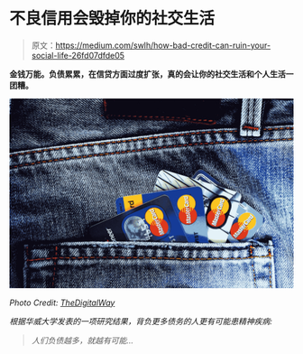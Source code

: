 # 不良信用会毁掉你的社交生活

> 原文：<https://medium.com/swlh/how-bad-credit-can-ruin-your-social-life-26fd07dfde05>

[](/swlh/4-ways-to-make-money-on-instagram-d5768fa50a5c)**金钱万能。负债累累，在信贷方面过度扩张，真的会让你的社交生活和个人生活一团糟。**

*![](img/963ac334f018757fb9ed532cf364fb83.png)*

*Photo Credit: [TheDigitalWay](https://pixabay.com/en/users/TheDigitalWay-3008341/)*

*根据华威大学发表的一项研究结果，背负更多债务的人更有可能患精神疾病:*

> *人们负债越多，就越有可能…*